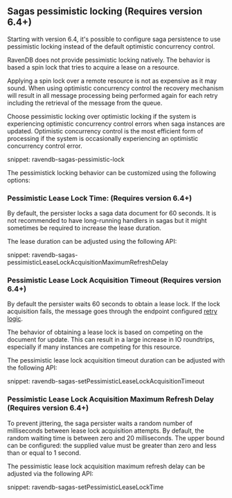 ## Sagas pessimistic locking  (Requires version 6.4+)

Starting with version 6.4, it's possible to configure saga persistence to use pessimistic locking instead of the default optimistic concurrency control.

RavenDB does not provide pessimistic locking natively. The behavior is based a spin lock that tries to acquire a lease on a resource.

Applying a spin lock over a remote resource is not as expensive as it may sound. When using optimistic concurrency control the recovery mechanism will result in all message processing being performed again for each retry including the retrieval of the message from the queue.

Choose pessimistic locking over optimistic locking if the system is experiencing optimistic concurrency control errors when saga instances are updated. Optimistic concurrency control is the most efficient form of processing if the system is occasionally experiencing an optimistic concurrency control error.

snippet: ravendb-sagas-pessimistic-lock

The pessimistick locking behavior can be customized using the following options:

### Pessimistic Lease Lock Time: (Requires version 6.4+)

By default, the persister locks a saga data document for 60 seconds. It is not recommended to have long-running handlers in sagas but it might sometimes be required to increase the lease duration.

The lease duration can be adjusted using the following API:

snippet: ravendb-sagas-pessimisticLeaseLockAcquisitionMaximumRefreshDelay

### Pessimistic Lease Lock Acquisition Timeout (Requires version 6.4+)

By default the persister waits 60 seconds to obtain a lease lock. If the lock acquisition fails, the message goes through the endpoint configured [retry logic](/nservicebus/recoverability/).

The behavior of obtaining a lease lock is based on competing on the document for update. This can result in a large increase in IO roundtrips, especially if many instances are competing for this resource.

The pessimistic lease lock acquisition timeout duration can be adjusted with the following API:

snippet: ravendb-sagas-setPessimisticLeaseLockAcquisitionTimeout

### Pessimistic Lease Lock Acquisition Maximum Refresh Delay (Requires version 6.4+)

To prevent jittering, the saga persister waits a random number of milliseconds between lease lock acquisition attempts. By default, the random waiting time is between zero and 20 milliseconds. The upper bound can be configured: the supplied value must be greater than zero and less than or equal to 1 second.

The pessimistic lease lock acquisition maximum refresh delay can be adjusted via the following API:

snippet: ravendb-sagas-setPessimisticLeaseLockTime
